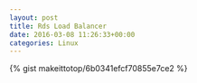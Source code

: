 ```yaml
---
layout: post                                                                                                              
title: Rds Load Balancer                                                                                                                        
date: 2016-03-08 11:26:33+00:00                                                                                                                        
categories: Linux                                                                                                                
---                                                                                                                              
```


{% gist makeittotop/6b0341efcf70855e7ce2 %}                                                                                                           

